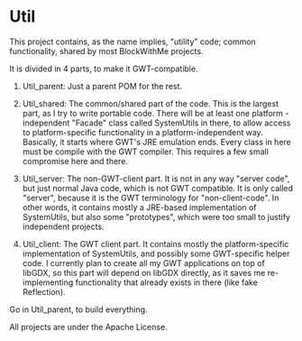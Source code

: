 Util
====

This project contains, as the name implies, "utility" code;
common functionality, shared by most BlockWithMe projects.

It is divided in 4 parts, to make it GWT-compatible.

1) Util_parent: Just a parent POM for the rest.

2) Util_shared: The common/shared part of the code. This is the largest part,
   as I try to write portable code. There will be at least one platform
   -independent "Facade" class called SystemUtils in there, to allow access to
   platform-specific functionality in a platform-independent way. Basically, it
   starts where GWT's JRE emulation ends. Every class in here must be compile
   with the GWT compiler. This requires a few small compromise here and there.

3) Util_server: The non-GWT-client part. It is not in any way "server code",
   but just normal Java code, which is not GWT compatible. It is only called
   "server", because it is the GWT terminology for "non-client-code". In other
   words, it contains mostly a JRE-based implementation of SystemUtils, but
   also some "prototypes", which were too small to justify independent projects.

4) Util_client: The GWT client part. It contains mostly the platform-specific
   implementation of SystemUtils, and possibly some GWT-specific helper code.
   I currently plan to create all my GWT applications on top of libGDX, so this
   part will depend on libGDX directly, as it saves me re-implementing
   functionality that already exists in there (like fake Reflection).

Go in Util_parent, to build everything.

All projects are under the Apache License.

